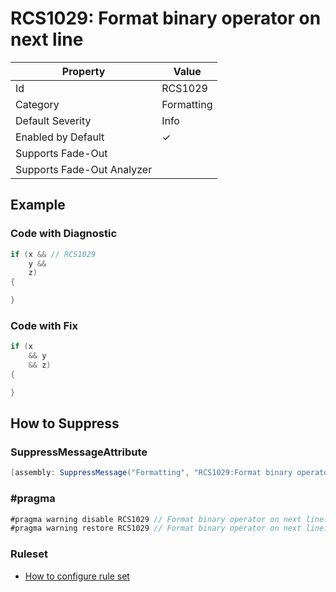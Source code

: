 # RCS1029: Format binary operator on next line

| Property | Value |
| -------- | ----- |
| Id | RCS1029 |
| Category | Formatting |
| Default Severity | Info |
| Enabled by Default | &#x2713; |
| Supports Fade\-Out |  |
| Supports Fade\-Out Analyzer |  |

## Example

### Code with Diagnostic

```csharp
if (x && // RCS1029
    y &&
    z)
{

}
```

### Code with Fix

```csharp
if (x
    && y
    && z)
{

}
```

## How to Suppress

### SuppressMessageAttribute

```csharp
[assembly: SuppressMessage("Formatting", "RCS1029:Format binary operator on next line.", Justification = "<Pending>")]
```

### \#pragma

```csharp
#pragma warning disable RCS1029 // Format binary operator on next line.
#pragma warning restore RCS1029 // Format binary operator on next line.
```

### Ruleset

* [How to configure rule set](../HowToConfigureAnalyzers.md)
